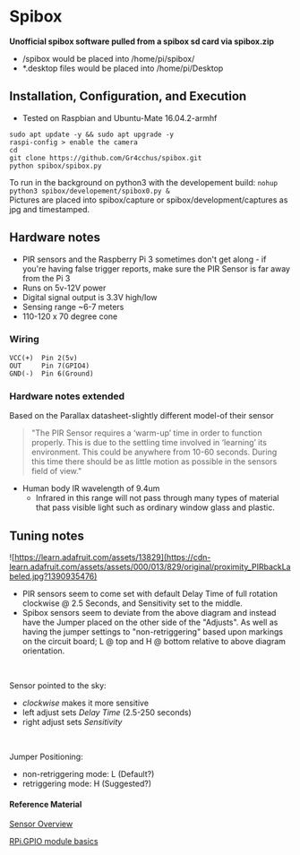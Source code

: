 # Spibox
<b>Unofficial spibox software pulled from a spibox sd card via spibox.zip</b> <br />
* /spibox would be placed into /home/pi/spibox/ 
* *.desktop files would be placed into /home/pi/Desktop

## Installation, Configuration, and Execution
* Tested on Raspbian and Ubuntu-Mate 16.04.2-armhf 

```
sudo apt update -y && sudo apt upgrade -y
raspi-config > enable the camera
cd 
git clone https://github.com/Gr4cchus/spibox.git 
python spibox/spibox.py
```
To run in the background on python3 with the developement build: `nohup python3 spibox/developement/spibox0.py &`<br/>
Pictures are placed into spibox/capture or spibox/development/captures as jpg and timestamped.
## Hardware notes
* PIR sensors and the Raspberry Pi 3 sometimes don't get along - if you're having false trigger reports, make sure the PIR Sensor is far away from the Pi 3
* Runs on 5v-12V power
* Digital signal output is 3.3V high/low
* Sensing range ~6-7 meters
* 110-120 x 70 degree cone
### Wiring
    VCC(+)  Pin 2(5v)
    OUT     Pin 7(GPIO4)
    GND(-)  Pin 6(Ground)
### Hardware notes extended
Based on the Parallax datasheet-slightly different model-of their sensor<br/>
>"The PIR Sensor requires a ‘warm-up’ time in order to function properly.  This is due to the settling time 
involved  in  ‘learning’  its  environment.    This  could  be  anywhere  from  10-60  seconds.    During  this  time 
there should be as little motion as possible in the sensors field of view."
* Human body IR wavelength of 9.4um
    *  Infrared in this range will not pass through many types of material that pass visible light such as ordinary window glass and plastic.
## Tuning notes
![https://learn.adafruit.com/assets/13829](https://cdn-learn.adafruit.com/assets/assets/000/013/829/original/proximity_PIRbackLabeled.jpg?1390935476)<br/>
* PIR sensors seem to come set with default Delay Time of full rotation clockwise @ 2.5 Seconds, and Sensitivity set to the middle.
* Spibox sensors seem to deviate from the above diagram and instead have the Jumper placed on the other side of the "Adjusts". As well as having the jumper settings to "non-retriggering" based upon markings on the circuit board; L @ top and H @ bottom relative to above diagram orientation.
<br/>

Sensor pointed to the sky:
* *clockwise* makes it more sensitive
* left adjust sets *Delay Time* (2.5-250 seconds)
* right adjust sets *Sensitivity*
<br/>

Jumper Positioning:
* non-retriggering mode: L (Default?)
* retriggering mode: H (Suggested?)
 
#### Reference Material
[Sensor Overview](https://learn.adafruit.com/pir-passive-infrared-proximity-motion-sensor?view=all)

[RPi.GPIO module basics](https://sourceforge.net/p/raspberry-gpio-python/wiki/BasicUsage/)
